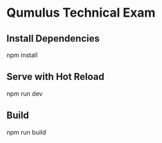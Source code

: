 # Qumulus Technical Exam

## Install Dependencies
npm install

## Serve with Hot Reload
npm run dev

## Build
npm run build